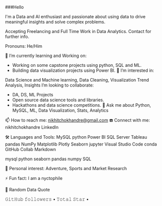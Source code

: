 ###Hello 

 I'm a Data and AI enthusiast and passionate about using data to drive meaningful insights and solve complex problems.

 Accepting Freelancing and Full Time Work in Data Analytics. Contact for further info.

 Pronouns: He/Him

🔭 I’m currently learning and Working on:

 - Working on some capstone projects using python, SQL and ML.
 - Building data visualization projects using Power BI.
👀 I’m interested in:

 Data Science and Machine learning,
 Data Cleaning, Visualization
 Trend Analysis, Insights
 I’m looking to collaborate:

  - DA, DS, ML Projects 
  - Open source data science tools and libraries.
  - Hackathons and data science competitions.
💬 Ask me about Python, MySQL, ML, Data Visualization, Stats, Analytics

📫 How to reach me:
nikhitchokhandre@gmail.com
☎️ Connect with me:
nikhitchokhandre LinkedIn


🛠 Languages and Tools:
MySQL python Power BI SQL Server Tableau pandas NumPy Matplotlib Plotly Seaborn jupyter Visual Studio Code conda GitHub Collab Markdown

mysql python seaborn pandas numpy SQL

👀 Personal interest: Adventure, Sports and Market Research

⚡ Fun fact: I am a nyctophile

🌱 Random Data Quote







𝙶𝚒𝚝𝙷𝚞𝚋 𝚏𝚘𝚕𝚕𝚘𝚠𝚎𝚛𝚜 • 𝚃𝚘𝚝𝚊𝚕 𝚂𝚝𝚊𝚛 • 
